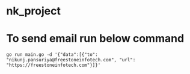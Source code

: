 # nk_project

# To send email run below command
```
go run main.go -d '{"data":[{"to": "nikunj.pansuriya@freestoneinfotech.com", "url": "https://freestoneinfotech.com"}]}'
```